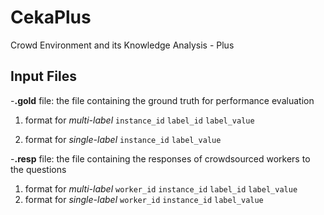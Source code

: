# CekaPlus
Crowd Environment and its Knowledge Analysis - Plus

## Input Files

-**.gold** file: the file containing the ground truth for performance evaluation

1. format for *multi-label*  `instance_id` `label_id` `label_value`

2. format for *single-label* `instance_id` `label_value`

-**.resp** file: the file containing the responses of crowdsourced workers to the questions

1. format for *multi-label* `worker_id` `instance_id` `label_id` `label_value`
2. format for *single-label* `worker_id` `instance_id` `label_value`
